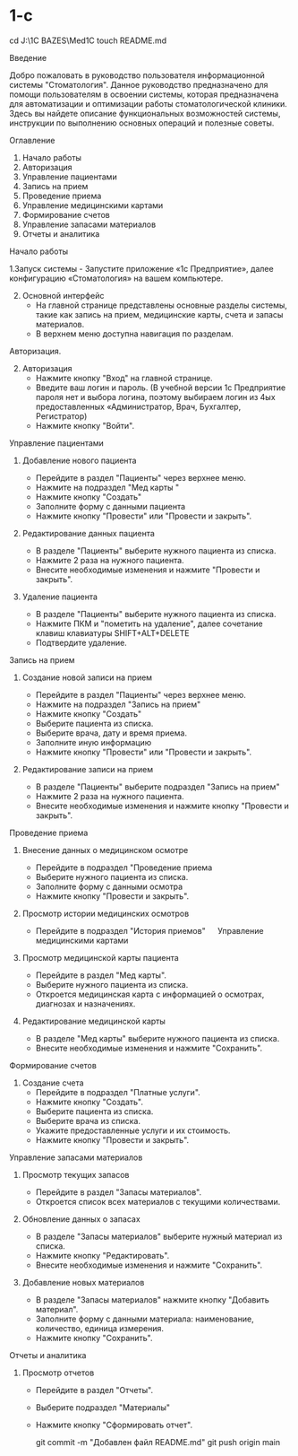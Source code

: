 # 1-c

cd J:\1C BAZES\Med1C
touch README.md

Введение

Добро пожаловать в руководство пользователя информационной системы "Стоматология". Данное руководство предназначено для помощи пользователям в освоении системы, которая предназначена для автоматизации и оптимизации работы стоматологической клиники. Здесь вы найдете описание функциональных возможностей системы, инструкции по выполнению основных операций и полезные советы.

Оглавление

1. Начало работы
2. Авторизация
3. Управление пациентами
4. Запись на прием
5. Проведение приема
6. Управление медицинскими картами
7. Формирование счетов
8. Управление запасами материалов
9. Отчеты и аналитика

Начало работы

1.Запуск системы
    - Запустите приложение «1с Предприятие», далее конфигурацию «Стоматология» на вашем компьютере.

2. Основной интерфейс
    - На главной странице представлены основные разделы системы, такие как запись на прием, медицинские карты, счета и запасы материалов.
    - В верхнем меню доступна навигация по разделам.

Авторизация.

2. Авторизация
    - Нажмите кнопку "Вход" на главной странице.
    - Введите ваш логин и пароль. (В учебной версии 1с Предприятие пароля нет и выбора логина, поэтому выбираем логин из 4ых предоставленных «Администратор, Врач, Бухгалтер, Регистратор)  
    - Нажмите кнопку "Войти".

Управление пациентами

1. Добавление нового пациента
    - Перейдите в раздел "Пациенты" через верхнее меню.
    - Нажмите на подраздел "Мед карты " 
    - Нажмите кнопку "Создать"
    - Заполните форму с данными пациента
    - Нажмите кнопку "Провести" или "Провести и закрыть".

2. Редактирование данных пациента
    - В разделе "Пациенты" выберите нужного пациента из списка.
    - Нажмите 2 раза на нужного пациента.
    - Внесите необходимые изменения и нажмите "Провести и закрыть".

3. Удаление пациента
    - В разделе "Пациенты" выберите нужного пациента из списка.
    - Нажмите ПКМ и "пометить на удаление", далее сочетание клавиш клавиатуры SHIFT+ALT+DELETE 
    - Подтвердите удаление.

Запись на прием

1. Создание новой записи на прием
    - Перейдите в раздел "Пациенты" через верхнее меню.
    - Нажмите на подраздел "Запись на прием" 
    - Нажмите кнопку "Создать"
    - Выберите пациента из списка.
    - Выберите врача, дату и время приема.
    - Заполните иную информацию
    - Нажмите кнопку "Провести" или "Провести и закрыть".

2. Редактирование записи на прием
    - В разделе "Пациенты" выберите подраздел "Запись на прием" 
    - Нажмите 2 раза на нужного пациента.
    - Внесите необходимые изменения и нажмите кнопку "Провести и закрыть".

Проведение приема

1. Внесение данных о медицинском осмотре
    - Перейдите в подраздел "Проведение приема 
    - Выберите нужного пациента из списка.
    - Заполните форму с данными осмотра
    - Нажмите кнопку "Провести и закрыть".

2. Просмотр истории медицинских осмотров
    - Перейдите в подраздел "История приемов"
 
Управление медицинскими картами

1. Просмотр медицинской карты пациента
    - Перейдите в раздел "Мед карты".
    - Выберите нужного пациента из списка.
    - Откроется медицинская карта с информацией о осмотрах, диагнозах и назначениях.

2. Редактирование медицинской карты
    - В разделе "Мед карты" выберите нужного пациента из списка.
    - Внесите необходимые изменения и нажмите "Сохранить".

Формирование счетов

1. Создание счета
    - Перейдите в подраздел "Платные услуги".
    - Нажмите кнопку "Создать".
    - Выберите пациента из списка.
    - Выберите врача из списка.
    - Укажите предоставленные услуги и их стоимость.
    - Нажмите кнопку "Провести и закрыть".

Управление запасами материалов

1. Просмотр текущих запасов
    - Перейдите в раздел "Запасы материалов".
    - Откроется список всех материалов с текущими количествами.

2. Обновление данных о запасах
    - В разделе "Запасы материалов" выберите нужный материал из списка.
    - Нажмите кнопку "Редактировать".
    - Внесите необходимые изменения и нажмите "Сохранить".

3. Добавление новых материалов
    - В разделе "Запасы материалов" нажмите кнопку "Добавить материал".
    - Заполните форму с данными материала: наименование, количество, единица измерения.
    - Нажмите кнопку "Сохранить".

Отчеты и аналитика
1. Просмотр отчетов
    - Перейдите в раздел "Отчеты".
    - Выберите подраздел "Материалы"
    - Нажмите кнопку "Сформировать отчет".
  
      git commit -m "Добавлен файл README.md"
      git push origin main
      
